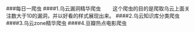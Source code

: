 ###每日一爬虫
####1.乌云漏洞精华爬虫
　　这个爬虫的目的是爬取乌云上面关注数大于10的漏洞，并以好看的样式展现出来。
####2.乌云知识库分类爬虫
####3.乌云zone精华爬虫
####4.豆瓣热点电影爬虫

